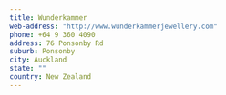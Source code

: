 ```yaml
---
title: Wunderkammer
web-address: "http://www.wunderkammerjewellery.com"
phone: +64 9 360 4090
address: 76 Ponsonby Rd
suburb: Ponsonby
city: Auckland
state: ""
country: New Zealand
---
```

